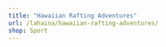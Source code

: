 ```yaml
---
title: "Hawaiian Rafting Adventures"
url: /lahaina/hawaiian-rafting-adventures/
shop: Sport
---
```

